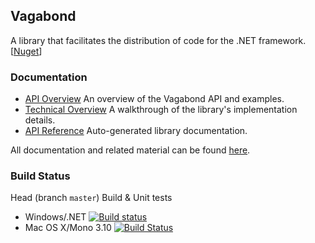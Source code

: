 ## Vagabond

A library that facilitates the distribution of code for the .NET framework. [[Nuget](http://www.nuget.org/vackages/Vagabond/)]

### Documentation

* [API Overview](http://nessos.github.io/Vagabond/tutorial.html) An overview of the Vagabond API and examples.
* [Technical Overview](http://nessos.github.io/Vagabond/overview.html) A walkthrough of the library's implementation details.
* [API Reference](http://nessos.github.io/Vagabond/reference/index.html) Auto-generated library documentation.

All documentation and related material can be found [here](http://nessos.github.io/Vagabond/).

### Build Status

Head (branch `master`) Build & Unit tests

* Windows/.NET [![Build status](https://ci.appveyor.com/api/projects/status/b5neb4pkxunyjt93/branch/master?svg=true)](https://ci.appveyor.com/project/nessos/vagabond/branch/master)
* Mac OS X/Mono 3.10 [![Build Status](https://travis-ci.org/nessos/Vagabond.png?branch=master)](https://travis-ci.org/nessos/Vagabond/branches)
